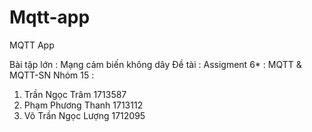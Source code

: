 # Mqtt-app
MQTT App

Bài tập lớn : Mạng cảm biến không dây
Đề tài : Assigment 6* : MQTT & MQTT-SN
Nhóm 15 :
1. Trần Ngọc Trâm       1713587
2. Phạm Phương Thanh    1713112
3. Võ Trần Ngọc Lượng   1712095

